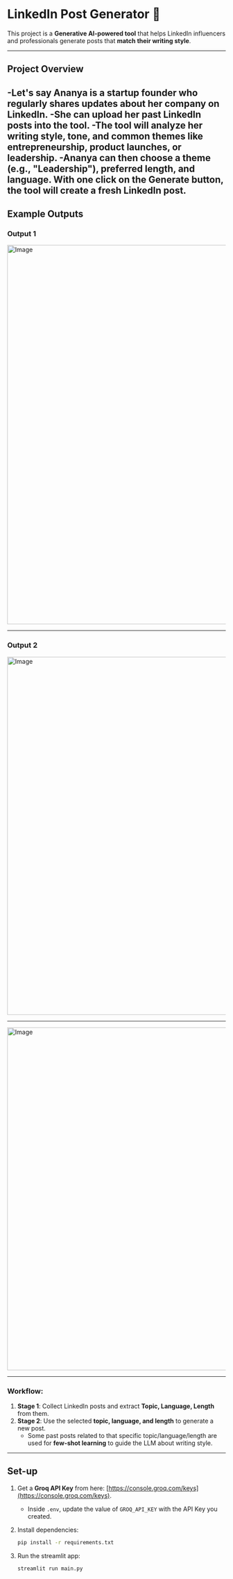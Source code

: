 # LinkedIn Post Generator 🚀  

This project is a **Generative AI-powered tool** that helps LinkedIn influencers and professionals generate posts that **match their writing style**.  

---

## Project Overview  

-Let's say Ananya is a startup founder who regularly shares updates about her company on LinkedIn.
-She can upload her past LinkedIn posts into the tool.
-The tool will analyze her writing style, tone, and common themes like entrepreneurship, product launches, or leadership.
-Ananya can then choose a theme (e.g., "Leadership"), preferred length, and language.
With one click on the Generate button, the tool will create a fresh LinkedIn post. 
---

## Example Outputs  

### Output 1  
<img width="1230" height="874" alt="Image" src="https://github.com/user-attachments/assets/f30f183c-fb67-447a-bc21-2da54d128145" />  

---

### Output 2  
<img width="1186" height="825" alt="Image" src="https://github.com/user-attachments/assets/01670091-e60a-41f8-97fc-086bb6da5adc" />

--- 
<img width="1114" height="790" alt="Image" src="https://github.com/user-attachments/assets/6d21c396-95e6-431a-8073-70269aa93054" />
   

---

### Workflow:  
1. **Stage 1**: Collect LinkedIn posts and extract **Topic, Language, Length** from them.  
2. **Stage 2**: Use the selected **topic, language, and length** to generate a new post.  
   - Some past posts related to that specific topic/language/length are used for **few-shot learning** to guide the LLM about writing style.  

---

## Set-up  

1. Get a **Groq API Key** from here: [https://console.groq.com/keys](https://console.groq.com/keys).  
   - Inside `.env`, update the value of `GROQ_API_KEY` with the API Key you created.  

2. Install dependencies:  
   ```bash
   pip install -r requirements.txt

3. Run the streamlit app:
   ```commandline
   streamlit run main.py
   ```
